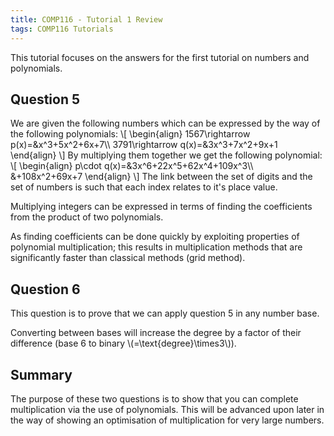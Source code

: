 ```yaml
---
title: COMP116 - Tutorial 1 Review
tags: COMP116 Tutorials
---
```


This tutorial focuses on the answers for the first tutorial on numbers and polynomials. 

## Question 5

We are given the following numbers which can be expressed by the way of the following polynomials:
&#92;[
\begin{align}
1567\rightarrow p(x)=&x^3+5x^2+6x+7&#92;&#92;
3791\rightarrow q(x)=&3x^3+7x^2+9x+1
\end{align}
&#92;]
By multiplying them together we get the following polynomial:
&#92;[
\begin{align}
p\cdot q(x)=&3x^6+22x^5+62x^4+109x^3&#92;&#92;
&+108x^2+69x+7
\end{align}
&#92;]
The link between the set of digits and the set of numbers is such that each index relates to it's place value.

Multiplying integers can be expressed in terms of finding the coefficients from the product of two polynomials.

As finding coefficients can be done quickly by exploiting properties of polynomial multiplication; this results in multiplication methods that are significantly faster than classical methods (grid method).

## Question 6

This question is to prove that we can apply question 5 in any number base.

Converting between bases will increase the degree by a factor of their difference (base 6 to binary &#92;(=\text{degree}\times3&#92;)).

## Summary

The purpose of these two questions is to show that you can complete multiplication via the use of polynomials. This will be advanced upon later in the way of showing an optimisation of multiplication for very large numbers.
